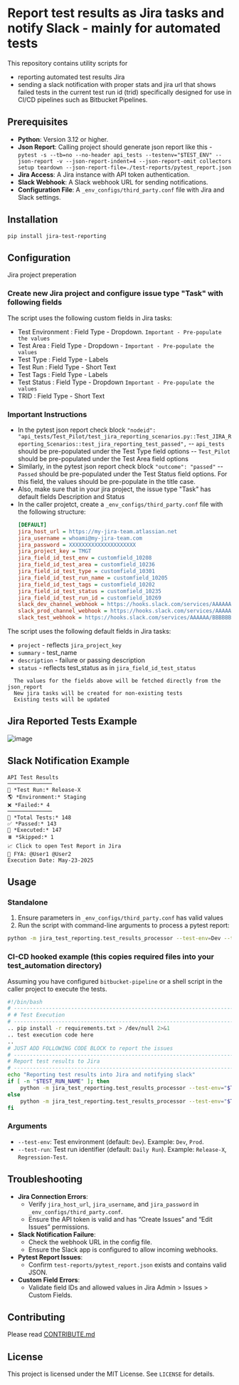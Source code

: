 # Report test results as Jira tasks and notify Slack - mainly for automated tests
This repository contains utility scripts for
- reporting automated test results Jira
- sending a slack notification with proper stats and jira url that shows failed tests in the current test run id (trid)
specifically designed for use in CI/CD pipelines such as Bitbucket Pipelines.

## Prerequisites
- **Python**: Version 3.12 or higher.
- **Json Report**: Calling project should generate json report like this - ```pytest -s --tb=no --no-header api_tests --testenv="$TEST_ENV" --json-report -v --json-report-indent=4 --json-report-omit collectors setup teardown --json-report-file=./test-reports/pytest_report.json```
- **Jira Access**: A Jira instance with API token authentication.
- **Slack Webhook**: A Slack webhook URL for sending notifications.
- **Configuration File**: A `_env_configs/third_party.conf` file with Jira and Slack settings.

## Installation
```pip install jira-test-reporting```

## Configuration
Jira project preperation
### Create new Jira project and configure issue type "Task" with following fields
The script uses the following custom fields in Jira tasks:
- Test Environment : Field Type - Dropdown. ```Important - Pre-populate the values```
- Test Area : Field Type - Dropdown - ```Important - Pre-populate the values```
- Test Type : Field Type - Labels
- Test Run : Field Type - Short Text
- Test Tags : Field Type - Labels
- Test Status : Field Type - Dropdown ```Important - Pre-populate the values```
- TRID : Field Type - Short Text
### Important Instructions
- In the pytest json report check block ```"nodeid": "api_tests/Test_Pilot/test_jira_reporting_scenarios.py::Test_JIRA_Reporting_Scenarios::test_jira_reporting_test_passed",```
-- ```api_tests``` should be pre-populated under the Test Type field options
-- ```Test_Pilot``` should be pre-populated under the Test Area field options
- Similarly, in the pytest json report check block ```"outcome": "passed"```
-- ```Passed``` should be pre-populated under the Test Status field options. For this field, the values should be pre-populate in the title case.
- Also, make sure that in your jira project, the issue type "Task" has default fields Description and Status
- In the caller projetct, create a `_env_configs/third_party.conf` file with the following structure:
    ```ini
    [DEFAULT]
    jira_host_url = https://my-jira-team.atlassian.net
    jira_username = whoami@my-jira-team.com
    jira_password = XXXXXXXXXXXXXXXXXXXXX
    jira_project_key = TMGT
    jira_field_id_test_env = customfield_10208
    jira_field_id_test_area = customfield_10236
    jira_field_id_test_type = customfield_10301
    jira_field_id_test_run_name = customfield_10205
    jira_field_id_test_tags = customfield_10202
    jira_field_id_test_status = customfield_10235
    jira_field_id_test_run_id = customfield_10269
    slack_dev_channel_webhook = https://hooks.slack.com/services/AAAAAA/BBBBBBB/CCCCCCCCC
    slack_prod_channel_webhook = https://hooks.slack.com/services/AAAAAA/BBBBBBB/CCCCCCCCC
    slack_test_webhook = https://hooks.slack.com/services/AAAAAA/BBBBBBB/CCCCCCCCC
    ```

The script uses the following default fields in Jira tasks:
- `project` - reflects ```jira_project_key```
- `summary` - test_name
- `description` - failure or passing description
- `status` - reflects test_status as in ```jira_field_id_test_status```

```
  The values for the fields above will be fetched directly from the json_report
  New jira tasks will be created for non-existing tests
  Existing tests will be updated
```


## Jira Reported Tests Example
![image](https://github.com/user-attachments/assets/525b2aa7-99a8-4be9-8377-dbd260009230)


## Slack Notification Example
```
API Test Results
──────────────
🚀 *Test Run:* Release-X
🌎 *Environment:* Staging
❌ *Failed:* 4
──────────────
🧪 *Total Tests:* 148
✅ *Passed:* 143
🔄 *Executed:* 147
⏸️ *Skipped:* 1
📈 Click to open Test Report in Jira
📡 FYA: @User1 @User2
Execution Date: May-23-2025
```

## Usage
### Standalone
1. Ensure parameters in `_env_configs/third_party.conf` has valid values
2. Run the script with command-line arguments to process a pytest report:
```bash
python -m jira_test_reporting.test_results_processor --test-env=Dev --test-run=Release-X --report=sample-test-reports/pytest_report.json
```
### CI-CD hooked example (this copies required files into your test_automation directory)
Assuming you have configured ```bitbucket-pipeline``` or a shell script in the caller project to execute the tests.
```bash
#!/bin/bash
# -----------------------------------------------------------------------------------------
# # Test Execution
# -----------------------------------------------------------------------------------------
.. pip install -r requirements.txt > /dev/null 2>&1
.. test execution code here
..
# JUST ADD FOLLOWING CODE BLOCK to report the issues
# -----------------------------------------------------------------------------------------
# Report test results to Jira
# -----------------------------------------------------------------------------------------
echo "Reporting test results into Jira and notifying slack"
if [ -n "$TEST_RUN_NAME" ]; then
    python -m jira_test_reporting.test_results_processor --test-env="$TEST_ENV" --test-run="$TEST_RUN_NAME"
else
    python -m jira_test_reporting.test_results_processor --test-env="$TEST_ENV"
fi
```


### Arguments

- `--test-env`: Test environment (default: `Dev`). Example: `Dev`, `Prod`.
- `--test-run`: Test run identifier (default: `Daily Run`). Example: `Release-X`, `Regression-Test`.

## Troubleshooting

- **Jira Connection Errors**:
  - Verify `jira_host_url`, `jira_username`, and `jira_password` in `_env_configs/third_party.conf`.
  - Ensure the API token is valid and has “Create Issues” and “Edit Issues” permissions.
- **Slack Notification Failure**:
  - Check the webhook URL in the config file.
  - Ensure the Slack app is configured to allow incoming webhooks.
- **Pytest Report Issues**:
  - Confirm `test-reports/pytest_report.json` exists and contains valid JSON.
- **Custom Field Errors**:
  - Validate field IDs and allowed values in Jira Admin > Issues > Custom Fields.

## Contributing

Please read [CONTRIBUTE.md](https://github.com/sspatwardhan/jira-test-reporting/blob/main/CONTRIBUTE.md)

## License

This project is licensed under the MIT License. See `LICENSE` for details.

